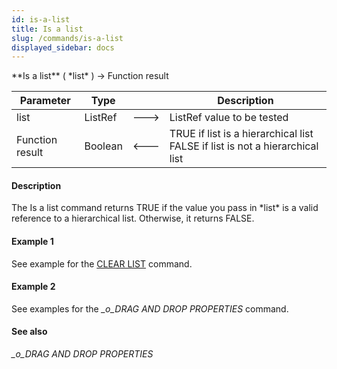 ```yaml
---
id: is-a-list
title: Is a list
slug: /commands/is-a-list
displayed_sidebar: docs
---
```


<!--REF #_command_.Is a list.Syntax-->**Is a list** ( *list* ) -> Function result<!-- END REF-->
<!--REF #_command_.Is a list.Params-->
| Parameter | Type |  | Description |
| --- | --- | --- | --- |
| list | ListRef | &#x1F852; | ListRef value to be tested |
| Function result | Boolean | &#x1F850; | TRUE if list is a hierarchical list FALSE if list is not a hierarchical list |

<!-- END REF-->

#### Description 

<!--REF #_command_.Is a list.Summary-->The Is a list command returns TRUE if the value you pass in *list* is a valid reference to a hierarchical list.<!-- END REF--> Otherwise, it returns FALSE.

#### Example 1 

See example for the [CLEAR LIST](clear-list.md) command.

#### Example 2 

See examples for the *\_o\_DRAG AND DROP PROPERTIES* command.

#### See also 

*\_o\_DRAG AND DROP PROPERTIES*  